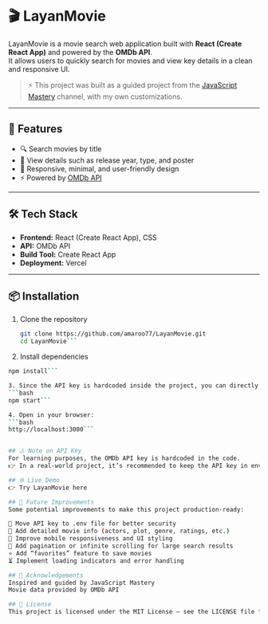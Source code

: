# 🎬 LayanMovie  

LayanMovie is a movie search web application built with **React (Create React App)** and powered by the **OMDb API**.  
It allows users to quickly search for movies and view key details in a clean and responsive UI.  

> ⚡ This project was built as a guided project from the [JavaScript Mastery](https://www.youtube.com/c/JavaScriptMastery) channel, with my own customizations.  

---

## 🚀 Features  
- 🔍 Search movies by title  
- 📖 View details such as release year, type, and poster  
- 🎨 Responsive, minimal, and user-friendly design  
- ⚡ Powered by [OMDb API](https://www.omdbapi.com/)  

---

## 🛠️ Tech Stack  
- **Frontend:** React (Create React App), CSS  
- **API:** OMDb API  
- **Build Tool:** Create React App  
- **Deployment:** Vercel  

---

## 📦 Installation  

1. Clone the repository  
   ```bash
   git clone https://github.com/amaroo77/LayanMovie.git
   cd LayanMovie```

2. Install dependencies
```bash
npm install```

3. Since the API key is hardcoded inside the project, you can directly run the app with:
```bash
npm start```

4. Open in your browser:
```bash
http://localhost:3000```


## ⚠️ Note on API Key
For learning purposes, the OMDb API key is hardcoded in the code.
👉 In a real-world project, it’s recommended to keep the API key in environment variables (.env) instead of exposing it publicly.

## 🌐 Live Demo
👉 Try LayanMovie here

## 🔮 Future Improvements
Some potential improvements to make this project production-ready:

🔑 Move API key to .env file for better security
📖 Add detailed movie info (actors, plot, genre, ratings, etc.)
📱 Improve mobile responsiveness and UI styling
📂 Add pagination or infinite scrolling for large search results
⭐ Add “favorites” feature to save movies
⏳ Implement loading indicators and error handling

## 🤝 Acknowledgements
Inspired and guided by JavaScript Mastery
Movie data provided by OMDb API

## 📄 License
This project is licensed under the MIT License – see the LICENSE file for details.
